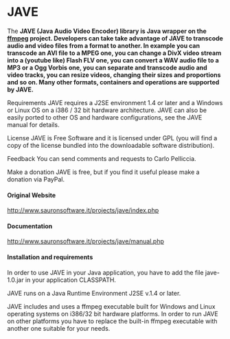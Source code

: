 # JAVE
The **JAVE (Java Audio Video Encoder) library is Java wrapper on the [ffmpeg](https://www.ffmpeg.org/) project. Developers can take take advantage of JAVE to transcode audio and video files from a format to another. In example you can transcode an AVI file to a MPEG one, you can change a DivX video stream into a (youtube like) Flash FLV one, you can convert a WAV audio file to a MP3 or a Ogg Vorbis one, you can separate and transcode audio and video tracks, you can resize videos, changing their sizes and proportions and so on. Many other formats, containers and operations are supported by JAVE.**

Requirements
JAVE requires a J2SE environment 1.4 or later and a Windows or Linux OS on a i386 / 32 bit hardware architecture. JAVE can also be easily ported to other OS and hardware configurations, see the JAVE manual for details.

License
JAVE is Free Software and it is licensed under GPL (you will find a copy of the license bundled into the downloadable software distribution).

Feedback
You can send comments and requests to Carlo Pelliccia.

Make a donation
JAVE is free, but if you find it useful please make a donation via PayPal.

#### Original Website
http://www.sauronsoftware.it/projects/jave/index.php

#### Documentation
http://www.sauronsoftware.it/projects/jave/manual.php

#### Installation and requirements
In order to use JAVE in your Java application, you have to add the file jave-1.0.jar in your application CLASSPATH.

JAVE runs on a Java Runtime Environment J2SE v.1.4 or later.

JAVE includes and uses a ffmpeg executable built for Windows and Linux operating systems on i386/32 bit hardware platforms. In order to run JAVE on other platforms you have to replace the built-in ffmpeg executable with another one suitable for your needs. 
